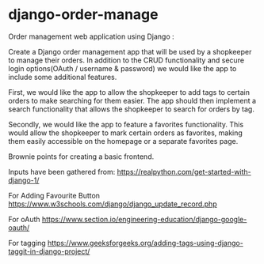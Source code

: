 # django-order-manage
Order management web application using Django :

Create a Django order management app that will be used by a shopkeeper to manage their orders. In addition to the CRUD functionality and secure login options(OAuth / username & password) we would like the app to include some additional features.

First, we would like the app to allow the shopkeeper to add tags to certain orders to make searching for them easier. The app should then implement a search functionality that allows the shopkeeper to search for orders by tag.

Secondly, we would like the app to feature a favorites functionality. This would allow the shopkeeper to mark certain orders as favorites, making them easily accessible on the homepage or a separate favorites page.

Brownie points for creating a basic frontend. 

Inputs have been gathered from:
https://realpython.com/get-started-with-django-1/

For Adding Favourite Button
https://www.w3schools.com/django/django_update_record.php

For oAuth
https://www.section.io/engineering-education/django-google-oauth/

For tagging
https://www.geeksforgeeks.org/adding-tags-using-django-taggit-in-django-project/
